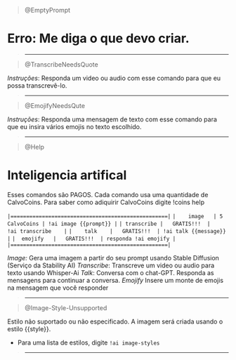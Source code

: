 > @EmptyPrompt

# Erro: Me diga o que devo criar.

> ---

> @TranscribeNeedsQuote

_*Instruções*_: Responda um video ou audio com esse comando para que eu possa transcrevê-lo.

> ---

> @EmojifyNeedsQute

_*Instruções*_: Responda uma mensagem de texto com esse comando para que eu insira vários emojis no texto escolhido.

> ---

> @Help

# Inteligencia artifical

Esses comandos são PAGOS. Cada comando usa uma quantidade de CalvoCoins. Para saber como adiquirir CalvoCoins digite !coins help
<br>

`|==================================================|`
`|    image   | 5 CalvoCoins | !ai image {{prompt}} |`
`| transcribe |   GRATIS!!!  |    !ai transcribe    |`
`|    talk    |   GRATIS!!!  | !ai talk {{message}} |`
`|  emojify   |   GRATIS!!!  | responda !ai emojify |`
`|==================================================|`
<br>

_*Image:*_ Gera uma imagem a partir do seu prompt usando Stable Diffusion (Serviço da Stability AI)
_*Transcribe*_: Transcreve um video ou audio para texto usando Whisper-Ai
_*Talk*_: Conversa com o chat-GPT. Responda as mensagens para continuar a conversa.
_*Emojify*_ Insere um monte de emojis na mensagem que você responder

> ---

> @Image-Style-Unsupported

Estilo não suportado ou não especificado. A imagem será criada usando o estilo {{style}}.

- Para uma lista de estilos, digite `!ai image-styles`

> ---
